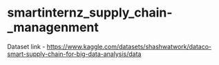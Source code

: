 # smartinternz_supply_chain-_managenment
Dataset link - https://www.kaggle.com/datasets/shashwatwork/dataco-smart-supply-chain-for-big-data-analysis/data
